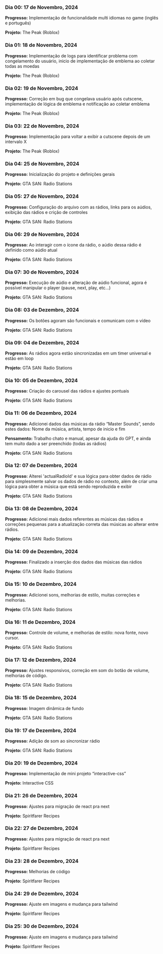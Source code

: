### Dia 00: 17 de Novembro, 2024

**Progresso:** Implementação de funcionalidade multi idiomas no game (inglês e português)

**Projeto:** The Peak (Roblox)

### Dia 01: 18 de Novembro, 2024

**Progresso:** Implementação de logs para identificar problema com congelamento do usuário, inicio de implementação de emblema ao coletar todas as moedas

**Projeto:** The Peak (Roblox)

### Dia 02: 19 de Novembro, 2024

**Progresso:** Correção em bug que congelava usuário após cutscene, implementação de lógica de emblema e notificação ao coletar emblema

**Projeto:** The Peak (Roblox)

### Dia 03: 22 de Novembro, 2024

**Progresso:** Implementação para voltar a exibir a cutscene depois de um intervalo X

**Projeto:** The Peak (Roblox)

### Dia 04: 25 de Novembro, 2024

**Progresso:** Inicialização do projeto e definições gerais

**Projeto:** GTA SAN: Radio Stations

### Dia 05: 27 de Novembro, 2024

**Progresso:** Configuração do arquivo com as rádios, links para os aúdios, exibição das rádios e crição de controles

**Projeto:** GTA SAN: Radio Stations

### Dia 06: 29 de Novembro, 2024

**Progresso:** Ao interagir com o ícone da rádio, o aúdio dessa rádio é definido como aúdio atual

**Projeto:** GTA SAN: Radio Stations

### Dia 07: 30 de Novembro, 2024

**Progresso:** Execução de aúdio e alteração de aúdio funcional, agora é possível manipular o player (pause, next, play, etc...)

**Projeto:** GTA SAN: Radio Stations

### Dia 08: 03 de Dezembro, 2024

**Progresso:** Os botões agoram são funcionais e comunicam com o vídeo

**Projeto:** GTA SAN: Radio Stations

### Dia 09: 04 de Dezembro, 2024

**Progresso:** As rádios agora estão sincronizadas em um timer universal e estão em loop

**Projeto:** GTA SAN: Radio Stations

### Dia 10: 05 de Dezembro, 2024

**Progresso:** Criação do carousel das rádios e ajustes pontuais

**Projeto:** GTA SAN: Radio Stations

### Dia 11: 06 de Dezembro, 2024

**Progresso:** Adicionei dados das músicas da rádio “Master Sounds”, sendo estes dados: Nome da música, artista, tempo de inicio e fim

**Pensamento:** Trabalho chato e manual, apesar da ajuda do GPT, e ainda tem muito dado a ser preenchido (todas as rádios)

**Projeto:** GTA SAN: Radio Stations

### Dia 12: 07 de Dezembro, 2024

**Progresso:** Alterei 'actualRadioId' e sua lógica para obter dados de rádio para simplesmente salvar os dados de rádio no contexto, além de criar uma lógica para obter a música que está sendo reproduzida e exibir

**Projeto:** GTA SAN: Radio Stations


### Dia 13: 08 de Dezembro, 2024

**Progresso:** Adicionei mais dados referentes as músicas das rádios e correções pequenas para a atualização correta das músicas ao alterar entre rádios.

**Projeto:** GTA SAN: Radio Stations

### Dia 14: 09 de Dezembro, 2024

**Progresso:** Finalizado a inserção dos dados das músicas das rádios

**Projeto:** GTA SAN: Radio Stations

### Dia 15: 10 de Dezembro, 2024

**Progresso:** Adicionei sons, melhorias de estilo, muitas correções e melhorias.

**Projeto:** GTA SAN: Radio Stations

### Dia 16: 11 de Dezembro, 2024

**Progresso:** Controle de volume, e melhorias de estilo: nova fonte, novo cursor.

**Projeto:** GTA SAN: Radio Stations

### Dia 17: 12 de Dezembro, 2024

**Progresso:** Ajustes responsivos, correção em som do botão de volume, melhorias de código.

**Projeto:** GTA SAN: Radio Stations

### Dia 18: 15 de Dezembro, 2024

**Progresso:** Imagem dinâmica de fundo

**Projeto:** GTA SAN: Radio Stations

### Dia 19: 17 de Dezembro, 2024

**Progresso:** Adição de som ao sincronizar rádio

**Projeto:** GTA SAN: Radio Stations

### Dia 20: 19 de Dezembro, 2024

**Progresso:** Implementação de mini projeto “interactive-css”

**Projeto:** Interactive CSS

### Dia 21: 26 de Dezembro, 2024

**Progresso:** Ajustes para migração de react pra next

**Projeto:** Spiritfarer Recipes

### Dia 22: 27 de Dezembro, 2024

**Progresso:** Ajustes para migração de react pra next

**Projeto:** Spiritfarer Recipes

### Dia 23: 28 de Dezembro, 2024

**Progresso:** Melhorias de código

**Projeto:** Spiritfarer Recipes

### Dia 24: 29 de Dezembro, 2024

**Progresso:** Ajuste em imagens e mudança para tailwind

**Projeto:** Spiritfarer Recipes

### Dia 25: 30 de Dezembro, 2024

**Progresso:** Ajuste em imagens e mudança para tailwind

**Projeto:** Spiritfarer Recipes
